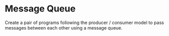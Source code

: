 # Message Queue

Create a pair of programs following the producer / consumer model to pass messages between each other using a message queue.
